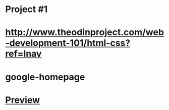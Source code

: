 # Project #1
# http://www.theodinproject.com/web-development-101/html-css?ref=lnav
# google-homepage
# [Preview](http://htmlpreview.github.io/?https://github.com/kentkdunn/google-homepage/blob/master/index.html "Google homepage")
